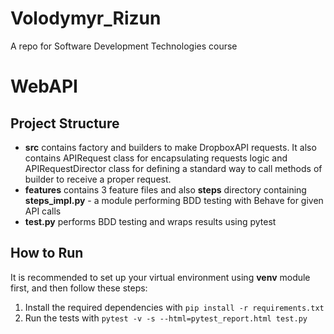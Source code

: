 # Volodymyr_Rizun
A repo for Software Development Technologies course

# WebAPI

## Project Structure
- **src** contains factory and builders to make DropboxAPI requests. It also contains APIRequest class for encapsulating requests logic and APIRequestDirector class for defining a standard way to call methods of builder to receive a proper request.
- **features** contains 3 feature files and also **steps** directory containing **steps_impl.py** - a module performing BDD testing with Behave for given API calls
- **test.py** performs BDD testing and wraps results using pytest

## How to Run
It is recommended to set up your virtual environment using **venv** module first, and then follow these steps:
1. Install the required dependencies with `pip install -r requirements.txt`
2. Run the tests with `pytest -v -s --html=pytest_report.html test.py`